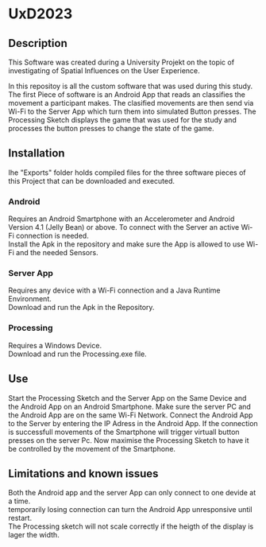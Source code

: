 # UxD2023
## Description
This Software was created during a University Projekt on the topic of investigating of Spatial Influences on the User Experience.  

In this repositoy is all the custom software that was used during this study.  
The first Piece of software is an Android App that reads an classifies the movement a participant makes. The clasified movements are then send via Wi-Fi to the Server App which turn them into simulated Button presses. The Processing Sketch displays the game that was used for the study and processes the button presses to change the state of the game.
## Installation
Ihe "Exports" folder holds compiled files for the three software pieces of this Project that can be downloaded and executed.
### Android
Requires an Android Smartphone with an Accelerometer and Android Version 4.1 (Jelly Bean) or above. To connect with the Server an active Wi-Fi connection is needed.  
Install the Apk in the repository and make sure the App is allowed to use Wi-Fi and the needed Sensors.
### Server App
Requires any device with a Wi-Fi connection and a Java Runtime Environment.  
Download and run the Apk in the Repository.
### Processing
Requires a Windows Device.  
Download and run the Processing.exe file.
## Use
Start the Processing Sketch and the Server App on the Same Device and the Android App on an Android Smartphone. Make sure the server PC and the Android App are on the same Wi-Fi Network. Connect the Android App to the Server by entering the IP Adress in the Android App. If the connection is successfull movements of the Smartphone will trigger virtuall button presses on the server Pc. Now maximise the Processing Sketch to have it be controlled by the movement of the Smartphone.
## Limitations and known issues
Both the Android app and the server App can only connect to one devide at a time.  
temporarily losing connection can turn the Android App unresponsive until restart.  
The Processing sketch will not scale correctly if the heigth of the display is lager the width.  
